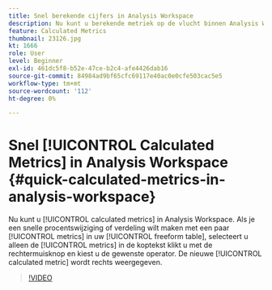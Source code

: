 ```yaml
---
title: Snel berekende cijfers in Analysis Workspace
description: Nu kunt u berekende metriek op de vlucht binnen Analysis Workspace bouwen.  Als u een snelle percentageverandering of verdeling met een paar metriek in uw vrije lijst wilt doen, enkel de metriek van de kopbal selecteren, met de rechtermuisknop klikken en de exploitant kiezen u wilt.  De nieuwe berekende metrisch zal op het recht verschijnen.
feature: Calculated Metrics
thumbnail: 23126.jpg
kt: 1666
role: User
level: Beginner
exl-id: 461dc5f8-b52e-47ce-b2c4-afe4426dab16
source-git-commit: 84984ad9bf65cfc69117e40ac0e0cfe503cac5e5
workflow-type: tm+mt
source-wordcount: '112'
ht-degree: 0%

---
```


# Snel [!UICONTROL Calculated Metrics] in Analysis Workspace {#quick-calculated-metrics-in-analysis-workspace}

Nu kunt u [!UICONTROL calculated metrics] in Analysis Workspace.  Als je een snelle procentswijziging of verdeling wilt maken met een paar [!UICONTROL metrics] in uw [!UICONTROL freeform table], selecteert u alleen de [!UICONTROL metrics] in de koptekst klikt u met de rechtermuisknop en kiest u de gewenste operator.  De nieuwe [!UICONTROL calculated metric] wordt rechts weergegeven.

>[!VIDEO](https://video.tv.adobe.com/v/23126/?quality=12&learn=on)
